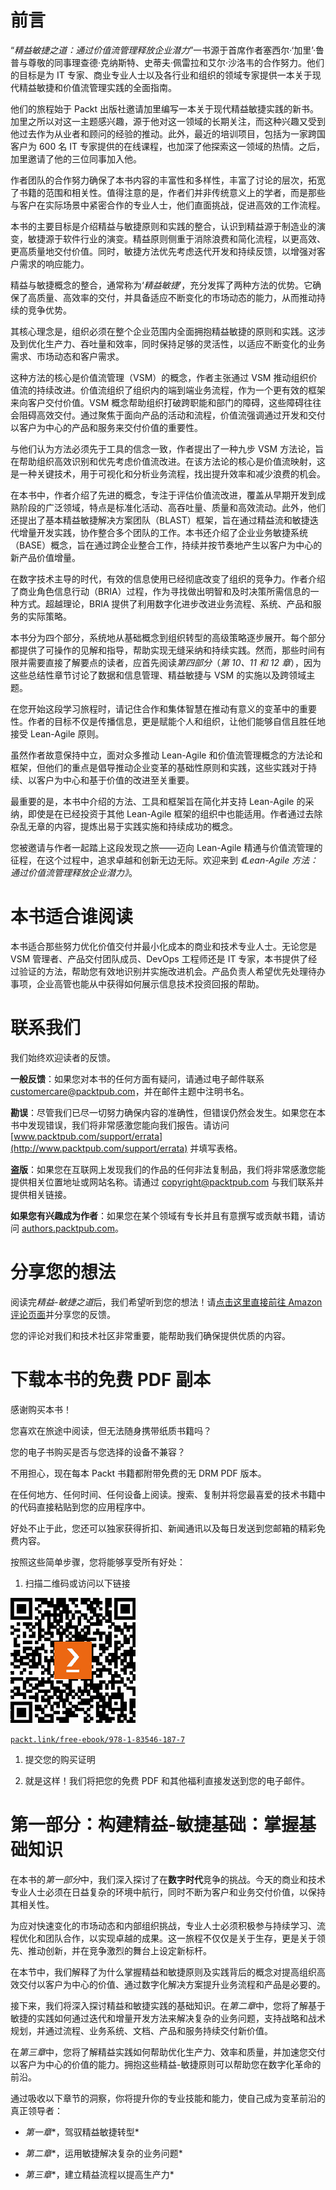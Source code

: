 # 前言

“*精益敏捷之道：通过价值流管理释放企业潜力*”一书源于首席作者塞西尔·‘加里’·鲁普与尊敬的同事理查德·克纳斯特、史蒂夫·佩雷拉和艾尔·沙洛韦的合作努力。他们的目标是为 IT 专家、商业专业人士以及各行业和组织的领域专家提供一本关于现代精益敏捷和价值流管理实践的全面指南。

他们的旅程始于 Packt 出版社邀请加里编写一本关于现代精益敏捷实践的新书。加里之所以对这一主题感兴趣，源于他对这一领域的长期关注，而这种兴趣又受到他过去作为从业者和顾问的经验的推动。此外，最近的培训项目，包括为一家跨国客户为 600 名 IT 专家提供的在线课程，也加深了他探索这一领域的热情。之后，加里邀请了他的三位同事加入他。

作者团队的合作努力确保了本书内容的丰富性和多样性，丰富了讨论的层次，拓宽了书籍的范围和相关性。值得注意的是，作者们并非传统意义上的学者，而是那些与客户在实际场景中紧密合作的专业人士，他们直面挑战，促进高效的工作流程。

本书的主要目标是介绍精益与敏捷原则和实践的整合，认识到精益源于制造业的演变，敏捷源于软件行业的演变。精益原则侧重于消除浪费和简化流程，以更高效、更高质量地交付价值。同时，敏捷方法优先考虑迭代开发和持续反馈，以增强对客户需求的响应能力。

精益与敏捷概念的整合，通常称为‘*精益敏捷*’，充分发挥了两种方法的优势。它确保了高质量、高效率的交付，并具备适应不断变化的市场动态的能力，从而推动持续的竞争优势。

其核心理念是，组织必须在整个企业范围内全面拥抱精益敏捷的原则和实践。这涉及到优化生产力、吞吐量和效率，同时保持足够的灵活性，以适应不断变化的业务需求、市场动态和客户需求。

这种方法的核心是价值流管理（VSM）的概念，作者主张通过 VSM 推动组织价值流的持续改进。价值流组织了组织内的端到端业务流程，作为一个更有效的框架来向客户交付价值。VSM 概念帮助组织打破跨职能和部门的障碍，这些障碍往往会阻碍高效交付。通过聚焦于面向产品的活动和流程，价值流强调通过开发和交付以客户为中心的产品和服务来交付价值的重要性。

与他们认为方法必须先于工具的信念一致，作者提出了一种九步 VSM 方法论，旨在帮助组织高效识别和优先考虑价值流改进。在该方法论的核心是价值流映射，这是一种关键技术，用于可视化和分析业务流程，找出提升效率和减少浪费的机会。

在本书中，作者介绍了先进的概念，专注于评估价值流改进，覆盖从早期开发到成熟阶段的广泛领域，特点是标准化活动、高吞吐量、质量和高效流动。此外，他们还提出了基本精益敏捷解决方案团队（BLAST）框架，旨在通过精益流和敏捷迭代增量开发实践，协作整合多个团队的工作。本书还介绍了企业业务敏捷系统（BASE）概念，旨在通过跨企业整合工作，持续并按节奏地产生以客户为中心的新产品价值增量。

在数字技术主导的时代，有效的信息使用已经彻底改变了组织的竞争力。作者介绍了商业角色信息行动（BRIA）过程，作为寻找做出明智和及时决策所需信息的一种方式。超越理论，BRIA 提供了利用数字化进步改进业务流程、系统、产品和服务的实际策略。

本书分为四个部分，系统地从基础概念到组织转型的高级策略逐步展开。每个部分都提供了可操作的见解和指导，帮助实现无缝采纳和持续实践。然而，那些时间有限并需要直接了解要点的读者，应首先阅读*第四部分*（*第 10、11 和 12 章*），因为这些总结性章节讨论了数据和信息管理、精益敏捷与 VSM 的实施以及跨领域主题。

在您开始这段学习旅程时，请记住合作和集体智慧在推动有意义的变革中的重要性。作者的目标不仅是传播信息，更是赋能个人和组织，让他们能够自信且胜任地接受 Lean-Agile 原则。

虽然作者故意保持中立，面对众多推动 Lean-Agile 和价值流管理概念的方法论和框架，但他们的重点是倡导推动企业变革的基础性原则和实践，这些实践对于持续、以客户为中心和基于价值的改进至关重要。

最重要的是，本书中介绍的方法、工具和框架旨在简化并支持 Lean-Agile 的采纳，即使是在已经投资于其他 Lean-Agile 框架的组织中也能适用。作者通过去除杂乱无章的内容，提炼出易于实践实施和持续成功的概念。

您被邀请与作者一起踏上这段发现之旅——迈向 Lean-Agile 精通与价值流管理的征程，在这个过程中，追求卓越和创新无边无际。欢迎来到 *《Lean-Agile 方法：通过价值流管理释放企业潜力》*。

# 本书适合谁阅读

本书适合那些努力优化价值交付并最小化成本的商业和技术专业人士。无论您是 VSM 管理者、产品交付团队成员、DevOps 工程师还是 IT 专家，本书提供了经过验证的方法，帮助您有效地识别并实施改进机会。产品负责人希望优先处理待办事项，企业高管也能从中获得如何展示信息技术投资回报的帮助。

# 联系我们

我们始终欢迎读者的反馈。

**一般反馈**：如果您对本书的任何方面有疑问，请通过电子邮件联系 customercare@packtpub.com，并在邮件主题中注明书名。

**勘误**：尽管我们已尽一切努力确保内容的准确性，但错误仍然会发生。如果您在本书中发现错误，我们将非常感激您能向我们报告。请访问 [www.packtpub.com/support/errata](http://www.packtpub.com/support/errata) 并填写表格。

**盗版**：如果您在互联网上发现我们的作品的任何非法复制品，我们将非常感激您能提供相关位置地址或网站名称。请通过 copyright@packtpub.com 与我们联系并提供相关链接。

**如果您有兴趣成为作者**：如果您在某个领域有专长并且有意撰写或贡献书籍，请访问 [authors.packtpub.com](http://authors.packtpub.com)。

# 分享您的想法

阅读完*精益-敏捷之道*后，我们希望听到您的想法！请[点击这里直接前往 Amazon 评论页面](https://packt.link/r/1835461875)并分享您的反馈。

您的评论对我们和技术社区非常重要，能帮助我们确保提供优质的内容。

# 下载本书的免费 PDF 副本

感谢购买本书！

您喜欢在旅途中阅读，但无法随身携带纸质书籍吗？

您的电子书购买是否与您选择的设备不兼容？

不用担心，现在每本 Packt 书籍都附带免费的无 DRM PDF 版本。

在任何地方、任何时间、任何设备上阅读。搜索、复制并将您最喜爱的技术书籍中的代码直接粘贴到您的应用程序中。

好处不止于此，您还可以独家获得折扣、新闻通讯以及每日发送到您邮箱的精彩免费内容。

按照这些简单步骤，您将能够享受所有好处：

1.  扫描二维码或访问以下链接

![下载本书的免费 PDF 副本](img/B21818_QR_Free_PDF.jpg)

[`packt.link/free-ebook/978-1-83546-187-7`](https://packt.link/free-ebook/978-1-83546-187-7)

1.  提交您的购买证明

1.  就是这样！我们将把您的免费 PDF 和其他福利直接发送到您的电子邮件。

# 第一部分：构建精益-敏捷基础：掌握基础知识

在本书的*第一部分*中，我们深入探讨了在**数字时代**竞争的挑战。今天的商业和技术专业人士必须在日益复杂的环境中航行，同时不断为客户和业务交付价值，以保持其相关性。

为应对快速变化的市场动态和内部组织挑战，专业人士必须积极参与持续学习、流程优化和团队合作，以实现卓越的成果。这一旅程不仅仅是关于生存，更是关于领先、推动创新，并在竞争激烈的舞台上设定新标杆。

在本节中，我们解释了为什么掌握精益和敏捷原则及实践背后的概念对提高组织高效交付以客户为中心的价值、通过数字化解决方案提升业务流程和产品是必要的。

接下来，我们将深入探讨精益和敏捷实践的基础知识。在*第二章*中，您将了解基于敏捷的实践如何通过迭代和增量开发方法来解决复杂的业务问题，支持战略和战术规划，并通过流程、业务系统、文档、产品和服务持续交付新价值。

在*第三章*中，您将了解精益实践如何帮助优化生产力、效率和质量，并加速您交付以客户为中心的价值的能力。拥抱这些精益-敏捷原则可以帮助您在数字化革命的前沿。

通过吸收以下章节的洞察，你将提升你的专业技能和能力，使自己成为变革前沿的真正领导者：

+   *第一章**，驾驭精益敏捷转型*

+   *第二章**，运用敏捷解决复杂的业务问题*

+   *第三章**，建立精益流程以提高生产力*
